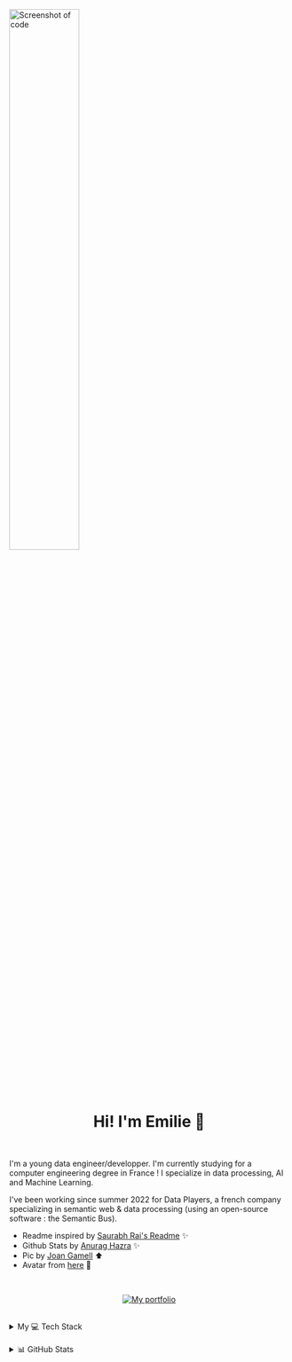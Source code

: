 <img src="assets/joan-gamell-unsplash.jpg" height=50% alt="Screenshot of code">

</br>
<h1 align="center"> Hi! I'm Emilie 👋</h1>
</br>

I'm a young data engineer/developper.
I'm currently studying for a computer engineering degree in France ! 
I specialize in data processing, AI and Machine Learning.

I've been working since summer 2022 for Data Players, a french company specializing in semantic web & data processing (using an open-source software : the Semantic Bus).

- Readme inspired by [Saurabh Rai's Readme](https://github.com/srbhr) ✨
- Github Stats by [Anurag Hazra](https://github.com/anuraghazra/github-readme-stats) ✨
- Pic  by [Joan Gamell](https://unsplash.com/@gamell) ⬆️
- Avatar from [here](https://pin.it/2tgTYZG) 🐸

<div align="center">

<br/>

<div align="center">

[![My portfolio](https://custom-icon-badges.demolab.com/badge/https://mikoteko.github.io/portfolio/-gold?style=for-the-badge&logo=globe&logoColor=black)](https://mikoteko.github.io/portfolio/)

</div>

</div>

<br/>

<details>
  <summary> My 💻 Tech Stack </summary>
  
<div align="center">

# 💻 Tech Stack:

![C](https://img.shields.io/badge/c-%2300599C.svg?style=for-the-badge&logo=c&logoColor=white) ![JavaScript](https://img.shields.io/badge/javascript-%23323330.svg?style=for-the-badge&logo=javascript&logoColor=%23F7DF1E) ![HTML5](https://img.shields.io/badge/html5-%23E34F26.svg?style=for-the-badge&logo=html5&logoColor=white) ![Java](https://img.shields.io/badge/java-%23ED8B00.svg?style=for-the-badge&logo=java&logoColor=white) ![CSS3](https://img.shields.io/badge/css3-%231572B6.svg?style=for-the-badge&logo=css3&logoColor=white) ![Markdown](https://img.shields.io/badge/markdown-%23000000.svg?style=for-the-badge&logo=markdown&logoColor=white) ![Python](https://img.shields.io/badge/Python-FFD43B?style=for-the-badge&logo=python&logoColor=blue) ![SASS](https://img.shields.io/badge/SASS-hotpink.svg?style=for-the-badge&logo=SASS&logoColor=white) ![MySQL](https://img.shields.io/badge/mysql-%2300f.svg?style=for-the-badge&logo=mysql&logoColor=white) ![LINUX](https://img.shields.io/badge/Linux-FCC624?style=for-the-badge&logo=linux&logoColor=black) ![Jira](https://img.shields.io/badge/jira-%230A0FFF.svg?style=for-the-badge&logo=jira&logoColor=white) ![Notion](https://img.shields.io/badge/Notion-%23000000.svg?style=for-the-badge&logo=notion&logoColor=white) ![NodeJS](https://img.shields.io/badge/node.js-6DA55F?style=for-the-badge&logo=node.js&logoColor=white) ![NPM](https://img.shields.io/badge/NPM-%23000000.svg?style=for-the-badge&logo=npm&logoColor=white) ![MongoDB](https://img.shields.io/badge/MongoDB-%234ea94b.svg?style=for-the-badge&logo=mongodb&logoColor=white) ![SciPy](https://img.shields.io/badge/SciPy-%230C55A5.svg?style=for-the-badge&logo=scipy&logoColor=%white) ![NumPy](https://img.shields.io/badge/numpy-%23013243.svg?style=for-the-badge&logo=numpy&logoColor=white) ![Pandas](https://img.shields.io/badge/pandas-%23150458.svg?style=for-the-badge&logo=pandas&logoColor=white) ![TensorFlow](https://img.shields.io/badge/TensorFlow-%23FF6F00.svg?style=for-the-badge&logo=TensorFlow&logoColor=white) ![Postman](https://img.shields.io/badge/Postman-FF6C37?style=for-the-badge&logo=postman&logoColor=white) ![Trello](https://img.shields.io/badge/Trello-%23026AA7.svg?style=for-the-badge&logo=Trello&logoColor=white) ![Php](https://img.shields.io/badge/php-%23777BB3.svg?style=for-the-badge&logo=php&logoColor=white) ![R](https://img.shields.io/badge/r-%23808080.svg?style=for-the-badge&logo=r&logoColor=white) ![SAS](https://img.shields.io/badge/sas-%2300599C.svg?style=for-the-badge&logo=sas&logoColor=white)

</div>

</details>

<br/>

<details>
<summary>📊 GitHub Stats</summary> 

<div align="center">


# 📊 GitHub Stats:

[![GitHub Streak](https://github-readme-streak-stats.herokuapp.com?user=mikoteko&theme=transparent&date_format=j%2Fn%5B%2FY%5D&mode=weekly)](https://git.io/streak-stats)

<br/>

![Mikoteko's GitHub stats](https://github-readme-stats.vercel.app/api?username=mikoteko&show_icons=true&theme=transparent)

</div>

<div align="center">

</details>

</div>
<br/>


